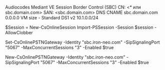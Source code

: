 Audiocodes Mediant VE Session Border Control (SBC)
CN: <* или sbc.domain.com>
SAN: <sbc.domain.com>
DNS CNAME sbc.domain.com 0.0.0.0
VM size - Standard DS1 v2
10.1.0.0/24

$Session = New-CsOnlineSession
Import-PSSession -Session $session -AllowClobber

Set-CsOnlinePSTNGateway -Identity "sbc.iron-neo.com" -SipSignalingPort "5067" -MaxConcurrentSessions "3" -Enabled $true

New-CsOnlinePSTNGateway -Identity "sbc.iron-neo.com" -SipSignalingPort "5067" -MaxConcurrentSessions "3" -Enabled $true

